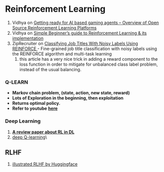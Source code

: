 # Reinforcement Learning

1. Vidhya on [Getting ready for AI based gaming agents – Overview of Open Source Reinforcement Learning Platforms](https://www.analyticsvidhya.com/blog/2016/12/getting-ready-for-ai-based-gaming-agents-overview-of-open-source-reinforcement-learning-platforms/)
2. Vidhya on [Simple Beginner’s guide to Reinforcement Learning & its implementation](https://www.analyticsvidhya.com/blog/2017/01/introduction-to-reinforcement-learning-implementation/)
3. ZipRecruiter on [Classifying Job Titles With Noisy Labels Using REINFORCE ](https://medium.com/@ziprecruiter.engineering/classifying-job-titles-with-noisy-labels-using-reinforce-ce1a4bde05e2)- Fine-grained job title classification with noisy labels using the REINFORCE algorithm and multi-task learning
   1. this article has a very nice trick in adding a reward component to the loss function in order to mitigate for unbalanced class label problem, instead of the usual balancing.

### **Q-LEARN**

* **Markov chain problem, (state, action, new state, reward)**
* **Lots of Exploration in the beginning, then exploitation**&#x20;
* **Returns optimal policy.**
* **Refer to youtube** [**here**](https://www.youtube.com/watch?v=9m\_6q\_KECTk)

### **Deep Learning**

1. [**A review paper about RL in DL**](https://arxiv.org/pdf/1701.07274.pdf)
2. [deep Q-learning](https://www.analyticsvidhya.com/blog/2019/04/introduction-deep-q-learning-python/)\


## RLHF

1. [illustrated RLHF by Huggingface](https://huggingface.co/blog/rlhf)
